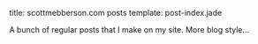 title: scottmebberson.com posts
template: post-index.jade

A bunch of regular posts that I make on my site. More blog style...